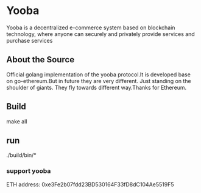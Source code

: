 # Yooba
  Yooba is a decentralized e-commerce system based on blockchain technology, where anyone can securely and privately provide services and purchase services


## About the Source
Official golang implementation of the yooba protocol.It is developed base on go-ethereum.But in future they are very different. 
 Just standing on the shoulder of giants. They fly towards different way.Thanks for Ethereum.
 
 ## Build
 
 make all
 
 ## run
 
 ./build/bin/*
 
 
  
 











### support yooba
ETH address: 0xe3Fe2b07fdd23BD530164F33fD8dC104Ae5519F5
